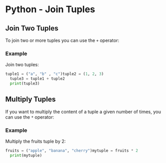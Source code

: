 
Python - Join Tuples
====================


Join Two Tuples
---------------


To join two or more tuples you can use the `+` 
operator:



### Example


Join two tuples:



```python
tuple1 = ("a", "b" , "c")tuple2 = (1, 2, 3)
  tuple3 = tuple1 + tuple2
  print(tuple3)
```


Multiply Tuples
---------------


If you want to multiply the content of a tuple a given number of times, you can use the `*` 
operator:



### Example


Multiply the fruits tuple by 2:



```python
fruits = ("apple", "banana", "cherry")mytuple = fruits * 2
  print(mytuple)
```


